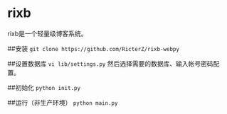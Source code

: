 rixb
==========
rixb是一个轻量级博客系统。

##安装
`git clone https://github.com/RicterZ/rixb-webpy`

##设置数据库
`vi lib/settings.py`
然后选择需要的数据库、输入帐号密码配置。

##初始化
`python init.py`

##运行（非生产环境）
`python main.py`

